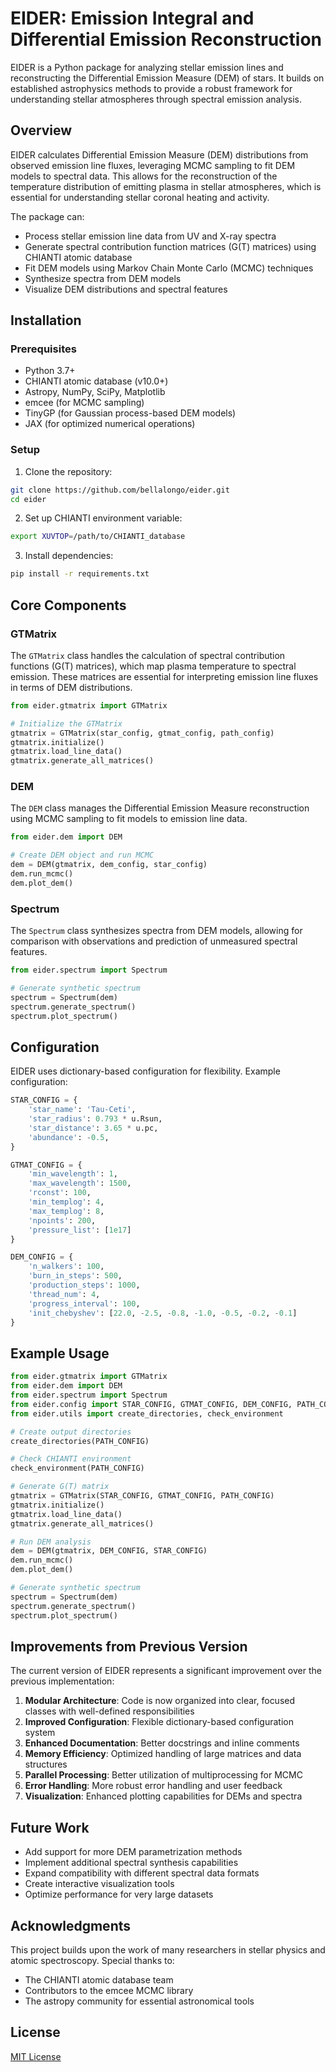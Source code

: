 # EIDER: Emission Integral and Differential Emission Reconstruction

EIDER is a Python package for analyzing stellar emission lines and reconstructing the Differential Emission Measure (DEM) of stars. It builds on established astrophysics methods to provide a robust framework for understanding stellar atmospheres through spectral emission analysis.

## Overview

EIDER calculates Differential Emission Measure (DEM) distributions from observed emission line fluxes, leveraging MCMC sampling to fit DEM models to spectral data. This allows for the reconstruction of the temperature distribution of emitting plasma in stellar atmospheres, which is essential for understanding stellar coronal heating and activity.

The package can:
- Process stellar emission line data from UV and X-ray spectra
- Generate spectral contribution function matrices (G(T) matrices) using CHIANTI atomic database
- Fit DEM models using Markov Chain Monte Carlo (MCMC) techniques
- Synthesize spectra from DEM models
- Visualize DEM distributions and spectral features

## Installation

### Prerequisites

- Python 3.7+
- CHIANTI atomic database (v10.0+)
- Astropy, NumPy, SciPy, Matplotlib
- emcee (for MCMC sampling)
- TinyGP (for Gaussian process-based DEM models)
- JAX (for optimized numerical operations)

### Setup

1. Clone the repository:
```bash
git clone https://github.com/bellalongo/eider.git
cd eider
```

2. Set up CHIANTI environment variable:
```bash
export XUVTOP=/path/to/CHIANTI_database
```

3. Install dependencies:
```bash
pip install -r requirements.txt
```

## Core Components

### GTMatrix

The `GTMatrix` class handles the calculation of spectral contribution functions (G(T) matrices), which map plasma temperature to spectral emission. These matrices are essential for interpreting emission line fluxes in terms of DEM distributions.

```python
from eider.gtmatrix import GTMatrix

# Initialize the GTMatrix
gtmatrix = GTMatrix(star_config, gtmat_config, path_config)
gtmatrix.initialize()
gtmatrix.load_line_data()
gtmatrix.generate_all_matrices()
```

### DEM

The `DEM` class manages the Differential Emission Measure reconstruction using MCMC sampling to fit models to emission line data.

```python
from eider.dem import DEM

# Create DEM object and run MCMC
dem = DEM(gtmatrix, dem_config, star_config)
dem.run_mcmc()
dem.plot_dem()
```

### Spectrum

The `Spectrum` class synthesizes spectra from DEM models, allowing for comparison with observations and prediction of unmeasured spectral features.

```python
from eider.spectrum import Spectrum

# Generate synthetic spectrum
spectrum = Spectrum(dem)
spectrum.generate_spectrum()
spectrum.plot_spectrum()
```

## Configuration

EIDER uses dictionary-based configuration for flexibility. Example configuration:

```python
STAR_CONFIG = {
    'star_name': 'Tau-Ceti',
    'star_radius': 0.793 * u.Rsun,
    'star_distance': 3.65 * u.pc,
    'abundance': -0.5,
}

GTMAT_CONFIG = {
    'min_wavelength': 1,
    'max_wavelength': 1500,
    'rconst': 100,
    'min_templog': 4,
    'max_templog': 8,
    'npoints': 200,
    'pressure_list': [1e17]
}

DEM_CONFIG = {
    'n_walkers': 100,
    'burn_in_steps': 500,
    'production_steps': 1000,
    'thread_num': 4,
    'progress_interval': 100,
    'init_chebyshev': [22.0, -2.5, -0.8, -1.0, -0.5, -0.2, -0.1]
}
```

## Example Usage

```python
from eider.gtmatrix import GTMatrix
from eider.dem import DEM
from eider.spectrum import Spectrum
from eider.config import STAR_CONFIG, GTMAT_CONFIG, DEM_CONFIG, PATH_CONFIG
from eider.utils import create_directories, check_environment

# Create output directories
create_directories(PATH_CONFIG)

# Check CHIANTI environment
check_environment(PATH_CONFIG)

# Generate G(T) matrix
gtmatrix = GTMatrix(STAR_CONFIG, GTMAT_CONFIG, PATH_CONFIG)
gtmatrix.initialize()
gtmatrix.load_line_data()
gtmatrix.generate_all_matrices()

# Run DEM analysis
dem = DEM(gtmatrix, DEM_CONFIG, STAR_CONFIG)
dem.run_mcmc()
dem.plot_dem()

# Generate synthetic spectrum
spectrum = Spectrum(dem)
spectrum.generate_spectrum()
spectrum.plot_spectrum()
```

## Improvements from Previous Version

The current version of EIDER represents a significant improvement over the previous implementation:

1. **Modular Architecture**: Code is now organized into clear, focused classes with well-defined responsibilities
2. **Improved Configuration**: Flexible dictionary-based configuration system
3. **Enhanced Documentation**: Better docstrings and inline comments
4. **Memory Efficiency**: Optimized handling of large matrices and data structures
5. **Parallel Processing**: Better utilization of multiprocessing for MCMC
6. **Error Handling**: More robust error handling and user feedback
7. **Visualization**: Enhanced plotting capabilities for DEMs and spectra

## Future Work

- Add support for more DEM parametrization methods
- Implement additional spectral synthesis capabilities
- Expand compatibility with different spectral data formats
- Create interactive visualization tools
- Optimize performance for very large datasets

## Acknowledgments

This project builds upon the work of many researchers in stellar physics and atomic spectroscopy. Special thanks to:
- The CHIANTI atomic database team
- Contributors to the emcee MCMC library
- The astropy community for essential astronomical tools

## License

[MIT License](LICENSE)
